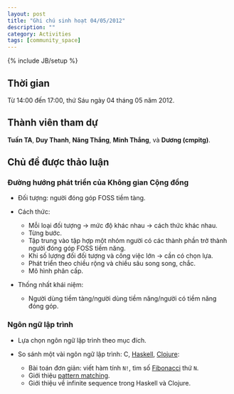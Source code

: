 ```yaml
---
layout: post
title: "Ghi chú sinh hoạt 04/05/2012"
description: ""
category: Activities
tags: [community_space]
---
```

{% include JB/setup %}

## Thời gian

Từ 14:00 đến 17:00, thứ Sáu ngày 04 tháng 05 năm 2012.

## Thành viên tham dự

**Tuấn TA**, **Duy Thanh**, **Năng Thắng**, **Minh Thắng**, và **Dương
(cmpitg)**.

## Chủ đề được thảo luận

### Đường hướng phát triển của **Không gian Cộng đồng**

* Đối tượng: người đóng góp FOSS tiềm tàng.

* Cách thức:
  * Mỗi loại đối tượng -> mức độ khác nhau -> cách thức khác nhau.
  * Từng bước.
  * Tập trung vào tập hợp một nhóm người có các thành phần trở thành người
    đóng góp FOSS tiềm năng.
  * Khi số lượng đối đối tượng và công việc lớn -> cần có chọn lựa.
  * Phát triển theo chiều rộng và chiều sâu song song, chắc.
  * Mô hình phân cấp.

* Thống nhất khái niệm:
  * Người dùng tiềm tàng/người dùng tiềm năng/người có tiềm năng đóng góp.

### Ngôn ngữ lập trình

* Lựa chọn ngôn ngữ lập trình theo mục đích.

* So sánh một vài ngôn ngữ lập trình: C,
  [Haskell](https://en.wikipedia.org/wiki/Haskell_(programming_language)),
  [Clojure](https://en.wikipedia.org/wiki/Clojure):

  * Bài toán đơn giản: viết hàm tính `N!`, tìm số
    [Fibonacci](https://en.wikipedia.org/wiki/Fibonacci_number) thứ `N`.
  * Giới thiệu [pattern matching](https://en.wikipedia.org/wiki/Pattern_matching).
  * Giới thiệu về infinite sequence trong Haskell và Clojure.

